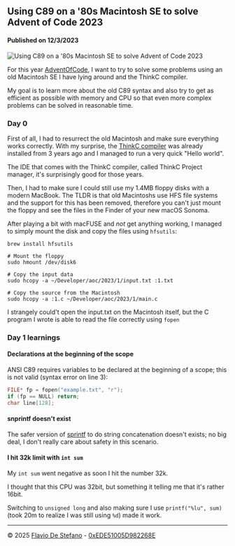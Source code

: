 ## Using C89 on a '80s Macintosh SE to solve Advent of Code 2023

#### Published on 12/3/2023

![Using C89 on a '80s Macintosh SE to solve Advent of Code 2023](https://media2.dev.to/dynamic/image/width=1000,height=420,fit=cover,gravity=auto,format=auto/https%3A%2F%2Fdev-to-uploads.s3.amazonaws.com%2Fuploads%2Farticles%2F5tqxlid54aj7vp5mvwqp.jpeg)

For this year [AdventOfCode](https://adventofcode.com/), I want to try to solve some problems using an old Macintosh SE I have lying around and the ThinkC compiler.

My goal is to learn more about the old C89 syntax and also try to get as efficient as possible with memory and CPU so that even more complex problems can be solved in reasonable time.

### Day 0

First of all, I had to resurrect the old Macintosh and make sure everything works correctly. With my surprise, the [ThinkC compiler](https://beyondloom.com/blog/thinkc.html) was already installed from 3 years ago and I managed to run a very quick "Hello world".

The IDE that comes with the ThinkC compiler, called ThinkC Project manager, it's surprisingly good for those years.

Then, I had to make sure I could still use my 1.4MB floppy disks with a modern MacBook. The TLDR is that old Macintoshs use HFS file systems and the support for this has been removed, therefore you can't just mount the floppy and see the files in the Finder of your new macOS Sonoma.

After playing a bit with macFUSE and *not* get anything working, I managed to simply mount the disk and copy the files using `hfsutils`:

```
brew install hfsutils

# Mount the floppy
sudo hmount /dev/disk6

# Copy the input data
sudo hcopy -a ~/Developer/aoc/2023/1/input.txt :1.txt

# Copy the source from the Macintosh
sudo hcopy -a :1.c ~/Developer/aoc/2023/1/main.c
```

I strangely could't open the input.txt on the Macintosh itself, but the C program I wrote is able to read the file correctly using `fopen`

### Day 1 learnings

#### Declarations at the beginning of the scope

ANSI C89 requires variables to be declared at the beginning of a scope; this is not valid (syntax error on line 3):

```c
FILE* fp = fopen("example.txt", "r");
if (fp == NULL) return;
char line[128];
```

#### snprintf doesn't exist

The safer version of [sprintf](https://cplusplus.com/reference/cstdio/snprintf/) to do string concatenation doesn't exists; no big deal, I don't really care about safety in this scenario.

#### I hit 32k limit with `int sum`

My `int sum` went negative as soon I hit the number 32k. 

I thought that this CPU was 32bit, but something it telling me that it's rather 16bit.

Switching to `unsigned long` and also making sure I use `printf("%lu", sum)` (took 20m to realize I was still using `%d`) made it work.




---

© 2025 [Flavio De Stefano](https://www.kopiro.me) - [0xEDE51005D982268E](https://www.kopiro.me/gpg.txt)